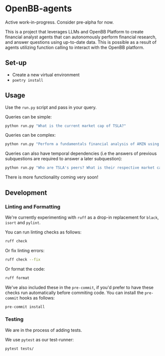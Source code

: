 # OpenBB-agents
Active work-in-progress. Consider pre-alpha for now.

This is a project that leverages LLMs and OpenBB Platform to create financial
analyst agents that can autonomously perform financial research, and answer
questions using up-to-date data. This is possible as a result of agents
utilizing function calling to interact with the OpenBB platform.


## Set-up
- Create a new virtual environment
- `poetry install`

## Usage
Use the `run.py` script and pass in your query.

Queries can be simple:

``` sh
python run.py "What is the current market cap of TSLA?"
```

Queries can be complex:

``` sh
python run.py "Perform a fundamentals financial analysis of AMZN using the most recently available data. What do you find that's interesting?"
```

Queries can also have temporal dependencies (i.e the answers of previous subquestions are required to answer a later subquestion):

``` sh
python run.py "Who are TSLA's peers? What is their respective market cap? Return the results in _descending_ order of market cap."
```

There is more functionality coming very soon!

## Development

### Linting and Formatting
We're currently experimenting with `ruff` as a drop-in replacement for `black`, `isort` and `pylint`.

You can run linting checks as follows:

``` sh
ruff check
```

Or fix linting errors:

``` sh
ruff check --fix
```

Or format the code:

``` sh
ruff format
```

We've also included these in the `pre-commit`, if you'd prefer to have these checks run automatically before commiting code. 
You can install the `pre-commit` hooks as follows:

``` sh
pre-commit install
```

### Testing

We are in the process of adding tests.

We use `pytest` as our test-runner:

``` sh
pytest tests/
```

